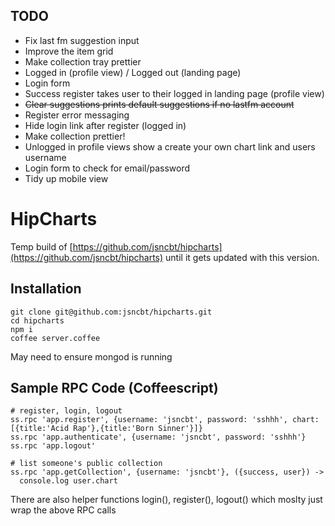
## TODO

- Fix last fm suggestion input
- Improve the item grid
- Make collection tray prettier
- Logged in (profile view) / Logged out (landing page)
- Login form
- Success register takes user to their logged in landing page (profile view)
- ~~Clear suggestions prints default suggestions if no lastfm account~~
- Register error messaging
- Hide login link after register (logged in)
- Make collection prettier!
- Unlogged in profile views show a create your own chart link and users username
- Login form to check for email/password
- Tidy up mobile view

# HipCharts

Temp build of [https://github.com/jsncbt/hipcharts](https://github.com/jsncbt/hipcharts) until it gets updated with this version.


## Installation

```
git clone git@github.com:jsncbt/hipcharts.git
cd hipcharts
npm i
coffee server.coffee
```

May need to ensure mongod is running


## Sample RPC Code (Coffeescript)

```
# register, login, logout
ss.rpc 'app.register', {username: 'jsncbt', password: 'sshhh', chart:[{title:'Acid Rap'},{title:'Born Sinner'}]}
ss.rpc 'app.authenticate', {username: 'jsncbt', password: 'sshhh'}
ss.rpc 'app.logout'

# list someone's public collection
ss.rpc 'app.getCollection', {username: 'jsncbt'}, ({success, user}) ->
  console.log user.chart
```

There are also helper functions login(), register(), logout() which moslty just wrap the above RPC calls

